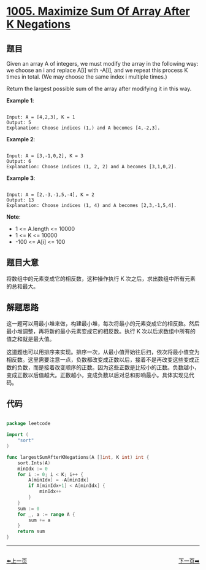 # [1005. Maximize Sum Of Array After K Negations](https://leetcode.com/problems/maximize-sum-of-array-after-k-negations/)

## 题目

Given an array A of integers, we must modify the array in the following way: we choose an i and replace A[i] with -A[i], and we repeat this process K times in total.  (We may choose the same index i multiple times.)

Return the largest possible sum of the array after modifying it in this way.


**Example 1**:

```

Input: A = [4,2,3], K = 1
Output: 5
Explanation: Choose indices (1,) and A becomes [4,-2,3].

```

**Example 2**:

```

Input: A = [3,-1,0,2], K = 3
Output: 6
Explanation: Choose indices (1, 2, 2) and A becomes [3,1,0,2].

```

**Example 3**:

```

Input: A = [2,-3,-1,5,-4], K = 2
Output: 13
Explanation: Choose indices (1, 4) and A becomes [2,3,-1,5,4].

```

**Note**:

- 1 <= A.length <= 10000
- 1 <= K <= 10000
- -100 <= A[i] <= 100

## 题目大意

将数组中的元素变成它的相反数，这种操作执行 K 次之后，求出数组中所有元素的总和最大。

## 解题思路

这一题可以用最小堆来做，构建最小堆，每次将最小的元素变成它的相反数。然后最小堆调整，再将新的最小元素变成它的相反数。执行 K 次以后求数组中所有的值之和就是最大值。

这道题也可以用排序来实现。排序一次，从最小值开始往后扫，依次将最小值变为相反数。这里需要注意一点，负数都改变成正数以后，接着不是再改变这些变成正数的负数，而是接着改变顺序的正数。因为这些正数是比较小的正数。负数越小，变成正数以后值越大。正数越小，变成负数以后对总和影响最小。具体实现见代码。


## 代码

```go

package leetcode

import (
	"sort"
)

func largestSumAfterKNegations(A []int, K int) int {
	sort.Ints(A)
	minIdx := 0
	for i := 0; i < K; i++ {
		A[minIdx] = -A[minIdx]
		if A[minIdx+1] < A[minIdx] {
			minIdx++
		}
	}
	sum := 0
	for _, a := range A {
		sum += a
	}
	return sum
}

```
----------------------------------------------
<div style="display: flex;justify-content: space-between;align-items: center;">
<p><a href="https://books.halfrost.com/leetcode/ChapterFour/1004.Max-Consecutive-Ones-III/">⬅️上一页</a></p>
<p><a href="https://books.halfrost.com/leetcode/ChapterFour/1011.Capacity-To-Ship-Packages-Within-D-Days/">下一页➡️</a></p>
</div>
